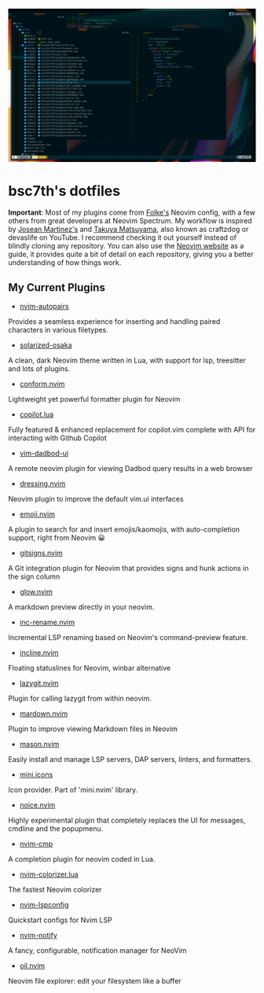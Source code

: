 ![bsc7th-neovim](assets/bsc7th-neovim.jpg)

# bsc7th's dotfiles

**Important**: Most of my plugins come from [Folke's](https://github.com/folke) Neovim config, with a few others from great developers at Neovim Spectrum. My workflow is inspired by [Josean Martinez's](https://github.com/josean-dev?tab=repositories) and [Takuya Matsuyama](https://github.com/craftzdog), also known as craftzdog or devaslife on YouTube. I recommend checking it out yourself instead of blindly cloning any repository. You can also use the [Neovim website](https://neovim.io/) as a guide, it provides quite a bit of detail on each repository, giving you a better understanding of how things work.

## My Current Plugins

- [nvim-autopairs](https://dotfyle.com/plugins/windwp/nvim-autopairs)

Provides a seamless experience for inserting and handling paired characters in various filetypes.

- [solarized-osaka](https://dotfyle.com/plugins/craftzdog/solarized-osaka.nvim)

A clean, dark Neovim theme written in Lua, with support for lsp, treesitter and lots of plugins.

- [conform.nvim](https://dotfyle.com/plugins/stevearc/conform.nvim)

Lightweight yet powerful formatter plugin for Neovim

- [copilot.lua](https://dotfyle.com/plugins/zbirenbaum/copilot.lua)

Fully featured & enhanced replacement for copilot.vim complete with API for interacting with Github Copilot

- [vim-dadbod-ui](https://github.com/bsc7th/dotfiles/blob/main/nvim/lua/bsc7th/plugins/dadbod-ui.lua)

A remote neovim plugin for viewing Dadbod query results in a web browser

- [dressing.nvim](https://dotfyle.com/plugins/stevearc/dressing.nvim)

Neovim plugin to improve the default vim.ui interfaces

- [emoji.nvim](https://dotfyle.com/plugins/allaman/emoji.nvim)

A plugin to search for and insert emojis/kaomojis, with auto-completion support, right from Neovim 😀

- [gitsigns.nvim](https://dotfyle.com/plugins/lewis6991/gitsigns.nvim)

A Git integration plugin for Neovim that provides signs and hunk actions in the sign column

- [glow.nvim](https://dotfyle.com/plugins/ellisonleao/glow.nvim)

A markdown preview directly in your neovim.

- [inc-rename.nvim](https://dotfyle.com/plugins/smjonas/inc-rename.nvim)

Incremental LSP renaming based on Neovim's command-preview feature.

- [incline.nvim](https://dotfyle.com/plugins/b0o/incline.nvim)

Floating statuslines for Neovim, winbar alternative

- [lazygit.nvim](https://dotfyle.com/plugins/kdheepak/lazygit.nvim)

Plugin for calling lazygit from within neovim.

- [mardown.nvim](https://dotfyle.com/plugins/MeanderingProgrammer/markdown.nvim)

Plugin to improve viewing Markdown files in Neovim

- [mason.nvim](https://dotfyle.com/plugins/williamboman/mason.nvim)

Easily install and manage LSP servers, DAP servers, linters, and formatters.

- [mini.icons](https://dotfyle.com/plugins/echasnovski/mini.icons)

Icon provider. Part of 'mini.nvim' library.

- [noice.nvim](https://dotfyle.com/plugins/folke/noice.nvim)

Highly experimental plugin that completely replaces the UI for messages, cmdline and the popupmenu.

- [nvim-cmp](https://dotfyle.com/plugins/hrsh7th/nvim-cmp)

A completion plugin for neovim coded in Lua.

- [nvim-colorizer.lua](https://dotfyle.com/plugins/catgoose/nvim-colorizer.lua)

The fastest Neovim colorizer

- [nvim-lspconfig](https://dotfyle.com/plugins/neovim/nvim-lspconfig)

Quickstart configs for Nvim LSP

- [nvim-notify](https://dotfyle.com/plugins/rcarriga/nvim-notify)

A fancy, configurable, notification manager for NeoVim

- [oil.nvim](https://dotfyle.com/plugins/stevearc/oil.nvim)

Neovim file explorer: edit your filesystem like a buffer
